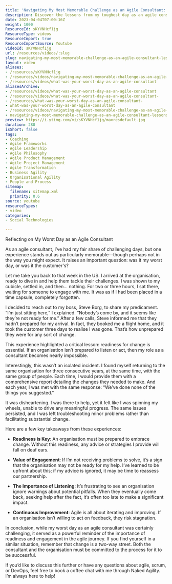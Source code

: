 ```yaml
---
title: 'Navigating My Most Memorable Challenge as an Agile Consultant: Lessons in Readiness and Engagement'
description: Discover the lessons from my toughest day as an agile consultant. Learn why readiness and engagement are crucial for successful change in organisations.
date: 2023-04-04T07:00:16Z
weight: 1000
ResourceId: sKYVNHcf1jg
ResourceType: videos
ResourceImport: true
ResourceImportSource: Youtube
videoId: sKYVNHcf1jg
url: /resources/videos/:slug
slug: navigating-my-most-memorable-challenge-as-an-agile-consultant-lessons-in-readiness-and-engagement
layout: video
aliases:
- /resources/sKYVNHcf1jg
- /resources/videos/navigating-my-most-memorable-challenge-as-an-agile-consultant-lessons-in-readiness-and-engagement
- /resources/videos/what-was-your-worst-day-as-an-agile-consultant
aliasesArchive:
- /resources/videos/what-was-your-worst-day-as-an-agile-consultant
- /resources/videos/what-was-your-worst-day-as-an-agile-consultant-
- /resources/what-was-your-worst-day-as-an-agile-consultant-
- what-was-your-worst-day-as-an-agile-consultant
- /resources/videos/navigating-my-most-memorable-challenge-as-an-agile-consultant-lessons-in-readiness-and-engagement
- navigating-my-most-memorable-challenge-as-an-agile-consultant-lessons-in-readiness-and-engagement
preview: https://i.ytimg.com/vi/sKYVNHcf1jg/maxresdefault.jpg
duration: 280
isShort: false
tags:
- Coaching
- Agile Frameworks
- Agile Leadership
- Agile Philosophy
- Agile Product Management
- Agile Project Management
- Agile Transformation
- Business Agility
- Organisational Agility
- People and Process
sitemap:
  filename: sitemap.xml
  priority: 0.6
source: youtube
resourceTypes:
- video
categories:
- Social Technologies

---
```

Reflecting on My Worst Day as an Agile Consultant

As an agile consultant, I’ve had my fair share of challenging days, but one experience stands out as particularly memorable—though perhaps not in the way you might expect. It raises an important question: was it my worst day, or was it the customer's? 

Let me take you back to that week in the US. I arrived at the organisation, ready to dive in and help them tackle their challenges. I was shown to my cubicle, settled in, and then… nothing. For two or three hours, I sat there, waiting for someone to engage with me. It was as if I had been placed in a time capsule, completely forgotten.

I decided to reach out to my boss, Steve Borg, to share my predicament. “I’m just sitting here,” I explained. “Nobody’s come by, and it seems like they’re not ready for me.” After a few calls, Steve informed me that they hadn’t prepared for my arrival. In fact, they booked me a flight home, and it took the customer three days to realise I was gone. That’s how unprepared they were for any sort of change.

This experience highlighted a critical lesson: readiness for change is essential. If an organisation isn’t prepared to listen or act, then my role as a consultant becomes nearly impossible. 

Interestingly, this wasn’t an isolated incident. I found myself returning to the same organisation for three consecutive years, at the same time, with the same group of people. Each time, I would provide them with a comprehensive report detailing the changes they needed to make. And each year, I was met with the same response: “We’ve done none of the things you suggested.” 

It was disheartening. I was there to help, yet it felt like I was spinning my wheels, unable to drive any meaningful progress. The same issues persisted, and I was left troubleshooting minor problems rather than facilitating substantial change. 

Here are a few key takeaways from these experiences:

- **Readiness is Key**: An organisation must be prepared to embrace change. Without this readiness, any advice or strategies I provide will fall on deaf ears.
  
- **Value of Engagement**: If I’m not receiving problems to solve, it’s a sign that the organisation may not be ready for my help. I’ve learned to be upfront about this; if my advice is ignored, it may be time to reassess our partnership.

- **The Importance of Listening**: It’s frustrating to see an organisation ignore warnings about potential pitfalls. When they eventually come back, seeking help after the fact, it’s often too late to make a significant impact.

- **Continuous Improvement**: Agile is all about iterating and improving. If an organisation isn’t willing to act on feedback, they risk stagnation.

In conclusion, while my worst day as an agile consultant was certainly challenging, it served as a powerful reminder of the importance of readiness and engagement in the agile journey. If you find yourself in a similar situation, remember that change is a two-way street. Both the consultant and the organisation must be committed to the process for it to be successful.

If you’d like to discuss this further or have any questions about agile, scrum, or DevOps, feel free to book a coffee chat with me through Naked Agility. I’m always here to help!
